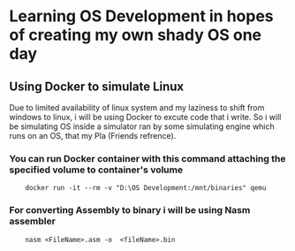 # Learning OS Development in hopes of creating my own shady OS one day

## Using Docker to simulate Linux

Due to limited availability of linux system and my laziness to shift from windows to linux, i will be using Docker to excute code that i write. So i will be simulating OS inside a simulator ran by some simulating engine which runs on an OS, that my Pla (Friends refrence).

### You can run Docker container with this command attaching the specified volume to container's volume

```
    docker run -it --rm -v "D:\OS Development:/mnt/binaries" qemu
```

### For converting Assembly to binary i will be using Nasm assembler

```
    nasm <FileName>.asm -o  <fileName>.bin
```
